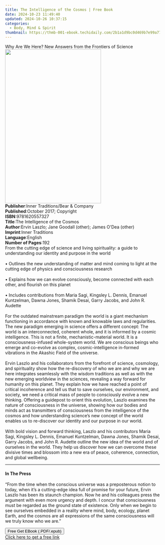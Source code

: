 ```yaml
---
title: The Intelligence of the Cosmos | Free Book
date: 2024-10-23 11:49:40
updated: 2024-10-26 10:37:15
categories:
  - Body, Mind & Spirit
thumbnail: https://thmb-001-ebook.techidaily.com/2b1a1d9bc0d469b7e99a77a0fc5df73766e11c0a9ebfa786e22ebf532f2dcc39.jpg
---
```

<main id="book-container">
  <div class="flex flex-col">
    <div class="book-brief flex-1 py-6 px-4 sm:p-6 md:py-10 md:px-8">
      <!-- brief-->
      <div class="book-brief-main">
        Why Are We Here? New Answers from the Frontiers of Science
      </div>
    </div>
    <div
      class="book-meta-info flex-1 grid gap-4 col-start-1 col-end-3 row-start-1 sm:mb-6 sm:grid-cols-4 lg:gap-6 lg:col-start-2 lg:row-end-6 lg:row-span-6 lg:mb-0"
    >
      <div
        class="book-meta-info-left place-content-center mt-4 p-4 text-sm leading-6 col-start-2 col-span-2 dark:text-slate-400"
      >
        <img
          class="w-full h-500 object-cover rounded-lg sm:h-255 sm:col-span-2 lg:col-span-full"
          src="https://img-001-ebook.techidaily.com/8794b617685d16c463f6cabfeabf5a8bed56e2459c0ddac4fffd11f0f2d69c84.jpg"
          alt=""
          width="312"
          height="500"
        />
      </div>
      <div
        class="book-meta-info-right mt-2 col-start-1 row-start-2 col-span-3 self-center"
      >
        <!-- meta data  -->
        <div class="flex flex-col px-4 md:px-8">
          <div class="flex-1">
            <strong>Publisher</strong>:<span class="px-2"
              >Inner Traditions/Bear &amp; Company</span
            >
          </div>
          <div class="flex-1">
            <strong>Published</strong>:<span class="px-2"
              >October 2017; Copyright</span
            >
          </div>
          <div class="flex-1">
            <strong>ISBN</strong>:<span class="px-2">9781620557327</span>
          </div>
          <div class="flex-1">
            <strong>Title</strong>:<span class="px-2"
              >The Intelligence of the Cosmos</span
            >
          </div>
          <div class="flex-1">
            <strong>Author</strong>:<span class="px-2"
              >Ervin Laszlo; Jane Goodall (other); James O&#39;Dea (other)</span
            >
          </div>
          <div class="flex-1">
            <strong>Imprint</strong>:<span class="px-2">Inner Traditions</span>
          </div>
          <div class="flex-1">
            <strong>Language</strong>:<span class="px-2">English</span>
          </div>
          <div class="flex-1">
            <strong>Number of Pages</strong>:<span class="px-2">192</span>
          </div>
        </div>
      </div>
    </div>
    <div class="book-description flex-1 py-6 px-4 sm:p-6 md:py-10 md:px-8">
      <div class="book-description-main">
        <div accordion-content="" id="description">
          From the cutting edge of science and living spirituality: a guide to
          understanding our identity and purpose in the world <br /><br />•
          Outlines the new understanding of matter and mind coming to light at
          the cutting edge of physics and consciousness research <br /><br />•
          Explains how we can evolve consciously, become connected with each
          other, and flourish on this planet <br /><br />• Includes
          contributions from Maria Sagi, Kingsley L. Dennis, Emanuel Kuntzelman,
          Dawna Jones, Shamik Desai, Garry Jacobs, and John R. Audette
          <br /><br />For the outdated mainstream paradigm the world is a giant
          mechanism functioning in accordance with known and knowable laws and
          regularities. The new paradigm emerging in science offers a different
          concept: The world is an interconnected, coherent whole, and it is
          informed by a cosmic intelligence. This is not a finite,
          mechanistic-material world. It is a consciousness-infused whole-system
          world. We are conscious beings who emerge and co-evolve as complex,
          cosmic-intelligence in-formed vibrations in the Akashic Field of the
          universe. <br /><br />Ervin Laszlo and his collaborators from the
          forefront of science, cosmology, and spirituality show how the
          re-discovery of who we are and why we are here integrates seamlessly
          with the wisdom traditions as well as with the new emerging worldview
          in the sciences, revealing a way forward for humanity on this planet.
          They explain how we have reached a point of critical incoherence and
          tell us that to save ourselves, our environment, and society, we need
          a critical mass of people to consciously evolve a new thinking.
          Offering a guidepost to orient this evolution, Laszlo examines the
          nature of consciousness in the universe, showing how our bodies and
          minds act as transmitters of consciousness from the intelligence of
          the cosmos and how understanding science’s new concept of the world
          enables us to re-discover our identity and our purpose in our world.
          <br /><br />With bold vision and forward thinking, Laszlo and his
          contributors Maria Sagi, Kingsley L. Dennis, Emanuel Kuntzelman, Dawna
          Jones, Shamik Desai, Garry Jacobs, and John R. Audette outline the new
          idea of the world and of ourselves in the world. They help us discover
          how we can overcome these divisive times and blossom into a new era of
          peace, coherence, connection, and global wellbeing.
        </div>
        <div class="accordion-fader"></div>
      </div>
    </div>
    <div class="book-excerpts flex-1 py-6 px-4 sm:p-6 md:py-10 md:px-8">
      <!-- excerpts-->
      <div class="book-excerpts-main">
        <hr />
        <h4 class="placeholder placeholder-heading">
          <span>In The Press</span>
        </h4>
        <p>
          “From the time when the conscious universe was a preposterous notion
          to today, when it’s a cutting-edge idea full of promise for your
          future, Ervin Laszlo has been its staunch champion. Now he and his
          colleagues press the argument with even more urgency and depth. I
          concur that consciousness must be regarded as the ground state of
          existence. Only when we begin to see ourselves embedded in a reality
          where mind, body, ecology, planet Earth, and the cosmos are all
          expressions of the same consciousness will we truly know who we are.”
        </p>
      </div>
    </div>
    <div
      class="book-about-author flex-1 py-6 px-4 sm:p-6 md:py-10 md:px-8"
    ></div>
    <div class="book-free-get flex-1 py-6 px-4 sm:p-6 md:py-10 md:px-8">
      <button
        id="btn-free-get"
        class="bg-blue-500 hover:bg-blue-700 text-white font-bold py-2 px-4 rounded"
      >
        Free Get EBook (.PDF/.epub)
      </button>
      <div id="countdown-display" class="px-2 text-lg mt-2"></div>
      <a
        id="free-link"
        class="hidden bg-blue-500 hover:bg-blue-700 text-white font-bold py-2 px-4 rounded"
        href="https://www.ebooks.com/en-us/book/95782144/the-intelligence-of-the-cosmos/ervin-laszlo/"
        target="_blank"
        >Click here to get a free link</a
      >
    </div>
    <script>
      let countdownTime = 0;
      let countdownInterval = null;
      document
        .getElementById('btn-free-get')
        .addEventListener('click', startCountdown);
      function startCountdown() {
        countdownTime = new Date().getTime() + 60000 * 3;
        countdownInterval = setInterval(updateCountdown, 1000);
        document.getElementById('btn-free-get').disabled = true;
        document
          .getElementById('btn-free-get')
          .classList.add('bg-gray-500', 'cursor-not-allowed');
      }
      function updateCountdown() {
        let currentTime = new Date().getTime();
        let timeLeft = countdownTime - currentTime;
        let secondsLeft = Math.floor(timeLeft / 1000);
        document.getElementById('countdown-display').innerHTML =
          `Remaining time: ${secondsLeft} seconds.`;
        if (secondsLeft <= 0) {
          clearInterval(countdownInterval);
          document.getElementById('btn-free-get').classList.add('hidden');
          document.getElementById('free-link').classList.remove('hidden');
          document.getElementById('countdown-display').innerHTML = '';
        }
      }
    </script>
  </div>
</main>
